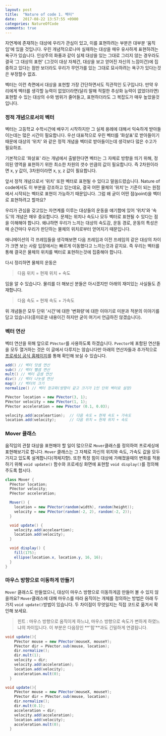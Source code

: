 ```yaml
---
layout: post
title:  "Nature of code 1. 벡터"
date:   2017-08-22 13:57:55 +0900
categories: NatureOfCode
comments: true
---
```


자연계에 존재하는 대상에 우리가 관심이 있고, 이를 표현하려는 부분은 대부분 ‘움직임'에 있을 것입니다. 우린 개념적으로나마 실재하는 대상을 매우 유사하게 표현하려는 욕구가 있습니다. 인상주의 화풍과 같이 실제 대상을 있는 그대로 그리지 않는 경우라도 결국 ‘그 대상의 표현' (그것이 대상 자체건, 대상을 보고 얻어진 자신의 느낌이건)에 집중하고 있다는 점만 보더라도 우리가 무언가를 있는 그대로 묘사하려는 욕구가 있다는것은 부정할수 없죠.

벡터는 이런 측면에서 대상을 표현할 가장 간단하면서도 직관적인 도구입니다. 만약 우리에게 벡터를 생각할 능력이 없었더라면(달리 말해 적절한 추상화 능력이 없었더라면) 표현할 수 있는 대상의 수와 범위가 줄어들고, 표현하더라도 그 복잡도가 매우 높았을것입니다.

### 정적 개념으로서의 벡터 ###

벡터는 고등학교 수학시간에 배우기 시작하지만 그 실제 용례에 대해서 익숙하게 받아들이는데는 많은 시간이 필요합니다. 우선 대표적으로 우린 벡터를 ‘화살표'로 받아들이기 때문에 대상의 ‘위치' 와 같은 정적 개념을 벡터로 받아들이는데 생각보다 많은 수고가 필요하죠.

기본적으로 ‘화살표' 라는 개념에서 출발한다면 벡터는 그 자체로 방향을 띄기 위해, 정의된 영역을 표현하기 위한 최소한 차원의 갯수 만큼의 값이 필요합니다. 즉 2차원이라면 x, y 값이, 3차원이라면 x, y, z 값이 필요합니다.

앞서 정적 개념으로서 ‘위치' 또한 벡터로     표현될 수 있다고 말씀드렸습니다. Nature of code에서도 이 부분을 강조하고 있는데요, 결국 어떤 물체의 ‘위치'는 기준이 되는 원점에서 시작되는 벡터로 표현이 가능하기 때문입니다. 그럼 왜 굳이 어떤 점(point)을 벡터로 표현하려고 할까요?

우리가 관심을 갖고있는 자연계를 이루는 대상들의 운동을 얘기함에 있어 ‘위치'와 ‘속도'의 개념은 매우 중요합니다. 문제는 위치나 속도나 모두 벡터로 표현될 수 있다는 점을 이해해야 합니다. 왜냐하면 우리가 느끼는 대상의 속도감, 운동 경로, 운동의 특성은 매 순간마다 우리가 판단하는 물체의 위치로부터 얻어지기 때문입니다.

애니메이션의 각 프레임들을 생각해보면 다음 프레임과 이전 프레임의 같은 대상의 차이가 크면 보는 사람 입장에서는 빠르게 이동했다고 느끼는것과 같지요. 즉 우리는 벡터를 통해 결국은 물체의 위치를 벡터로 표현하는것에 집중해야 합니다.

다시 정리하면 물체의 운동은

> 다음 위치 = 현재 위치 + 속도

임을 알 수 있습니다. 물리를 더 해보신 분들은 아시겠지만 아래의 재미있는 사실들도 존재합니다.

> 다음 속도 = 현재 속도 + 가속도

위 개념들은 모두 단위 '시간'에 대한 '변화량'에 대한 이야기로 미분과 적분의 이야기를 담고 있습니다(흥미로운 내용이긴 하지만 굳이 여기서 언급하진 않겠습니다).

### 벡터 연산 ###

벡터 연산을 위해 앞으로 `PVector`를 사용하도록 하겠습니다. `Pvector`에 포함된 연산들을 모두 열거하는 것은 이 글에서 다루지는 않습니다만 아래의 연산자들과 추가적으로 [프로세싱 공식 홈페이지](http://processing.org)를 통해 확인해 보실 수 있습니다.

```java
add() // 벡터 덧셈 연산
sub() // 벡터 뺄셈 연산
mult() // 벡터 곱셈 연산
div() // 벡터 나눗셈 연산
mag() // 벡터의 크기
normalize() // 벡터 정규화(방향이 같고 크기가 1인 단위 벡터로 설정)
```

``` java
PVector location = new PVector(3, 1);
PVector velocity = new PVector(1, 1);
PVector acceleration = new PVector (0.1, 0.03);

velocity.add(acceleartion);  // 다음 속도 = 현재 속도 + 가속도
location.add(velocity);		 // 다음 위치 = 현재 위치 + 속도
```



### Mover 클래스 ###

움직임의 관찰 대상을 표현해야 할 일이 많으므로 `Mover`클래스를 정의하여 프로세싱에 표현해보기로 합니다. `Mover` 클래스는 그 자체로 자신의 위치와 속도, 가속도 값을 모두 가지고 있도록 설계합니다(객체지향). 또한 특정 힘이 대상에 가해졌을때의 변화를 적용하기 위해 `void update()` 함수와 프로세싱 화면에 표현할 `void display()`를 정의해주도록 합시다.

```java
class Mover {
  PVector location;
  PVector velocity;
  PVector acceleration;

  Mover() {
    location = new PVector(random(width), random(height));
    velocity = new PVector(random(-2, 2), random(-2, 2));
  }

  void update() {
  	velocity.add(acceleartion);
    location.add(velocity);
  }

  void display() {
    fill(175);
    ellipse(location.x, location.y, 16, 16);
  }
}
```



### 마우스 방향으로 이동하게 만들기 ###

`Mover` 클래스도 만들었으니, 대상이 마우스 방향으로 이동하게끔 만들어 볼 수 있지 않을까요? `Mover`클래스에 대해 마우스를 따라 움직이는 개체를 정의하는 방법은 아래 두가지 `void update()`방법이 있습니다. 두 차이점이 무엇일지는 직접 코드로 옮겨서 확인해 보세요.

> 힌트 : 마우스 방향으로 움직이게 하느냐, 마우스 방향으로 속도가 변하게 하였느냐의 차이입니다. 이 부분은 다음장인 **'힘'**과도 긴밀하게 연결됩니다.

```java
void update(){
    PVector mouse = new PVector(mouseX, mouseY);
    PVector dir = PVector.sub(mouse, location);
    dir.normalize();
    dir.mult(1);
    velocity = dir;
    velocity.add(acceleration);
    location.add(velocity);
    acceleration.mult(0);
  }
```

```java
void update(){
    PVector mouse = new PVector(mouseX, mouseY);
    PVector dir = PVector.sub(mouse, location);
    dir.normalize();
    dir.mult(0.1);
	acceleration = dir;
    velocity.add(acceleration);
    location.add(velocity);
    acceleration.mult(0);
  }
```





